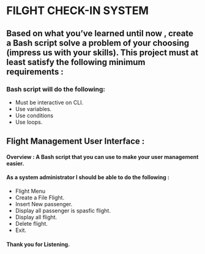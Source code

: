 # FILGHT CHECK-IN SYSTEM


## Based on what you’ve learned until now , create a Bash script solve a problem of your choosing (impress us with your skills). This project must at least satisfy the following minimum requirements :

### Bash script will do the following:
- Must be interactive on CLI.
- Use variables.
- Use conditions
- Use loops.


## Flight Management User Interface  :

#### Overview : A Bash script that you can use to make your user management easier. 

#### As a system administrator I should be able to do the following :
- Flight Menu
- Create a File Flight.
- Insert New passenger.
- Display all passenger is spasfic flight.
- Display all flight.
- Delete flight.
- Exit.


#### Thank you for Listening.
